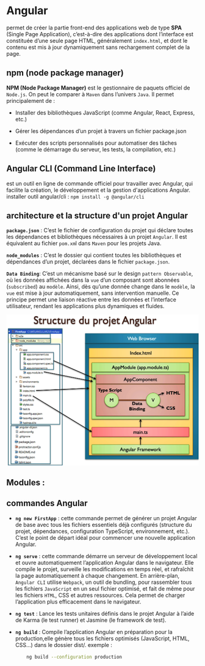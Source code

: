 # Angular 
permet de créer la partie front-end des applications web de type __SPA__ (Single Page Application), c’est-à-dire des applications dont l’interface est constituée d’une seule page HTML, généralement `index.html`, et dont le contenu est mis à jour dynamiquement sans rechargement complet de la page.

## npm (node package manager)
__NPM (Node Package Manager)__ est le gestionnaire de paquets officiel de `Node.js`. On peut le comparer à `Maven` dans l’univers `Java`. Il permet principalement de :
-   Installer des bibliothèques JavaScript (comme Angular, React, Express, etc.)

- Gérer les dépendances d’un projet à travers un fichier package.json

- Exécuter des scripts personnalisés pour automatiser des tâches (comme le démarrage du serveur, les tests, la compilation, etc.)


## Angular CLI (Command Line Interface) 
est un outil en ligne de commande officiel pour travailler avec Angular, qui facilite la création, le développement et la gestion d'applications Angular.
installer outil angular/cli : `npm install -g @angular/cli`


## architecture  et  la structure d'un projet  Angular 

__`package.json`__ : C’est le fichier de configuration du projet qui déclare toutes les dépendances et bibliothèques nécessaires à un projet `Angular`. Il est équivalent au fichier `pom.xm`l dans `Maven` pour les projets Java.

__`node_modules`__ : C’est le dossier qui contient toutes les bibliothèques et dépendances d’un projet, déclarées dans le fichier `package.json`.


__``Data Binding``__: C’est un mécanisme basé sur le design `pattern Observable`, où les données affichées dans la `vue` d’un composant sont abonnées (`subscribed`) au `modèle`. Ainsi, dès qu’une donnée change dans le `modèle`, la `vue` est mise à jour automatiquement, sans intervention manuelle.
Ce principe permet une liaison réactive entre les données et l’interface utilisateur, rendant les applications plus dynamiques et fluides.
  <p align="center">
        <img src="angular-archi.png" alt="architecture-angular">
  </p>




## Modules :








## commandes  Angular

- __`ng new FirstApp`__ : cette commande permet de générer un projet Angular de base avec tous les fichiers essentiels déjà configurés (structure du projet, dépendances, configuration TypeScript, environnement, etc.). C’est le point de départ idéal pour commencer une nouvelle application Angular.

- __`ng serve`__ : cette commande démarre un serveur de développement local et ouvre automatiquement l’application Angular dans le navigateur. Elle compile le projet, surveille les modifications en temps réel, et rafraîchit la page automatiquement à chaque changement.
En arrière-plan, `Angular CLI` utilise `Webpack`, un outil de bundling, pour rassembler tous les fichiers `JavaScript` en un seul fichier optimisé, et fait de même pour les fichiers `HTML`, CSS et autres ressources. Cela permet de charger l’application plus efficacement dans le navigateur.


- __`ng test`__ : Lance les tests unitaires définis dans le projet Angular à l’aide de Karma (le test runner) et Jasmine (le framework de test).

- __`ng build`__ : Compile l’application Angular en préparation pour la production,elle génère tous les fichiers optimisés (JavaScript, HTML, CSS...) dans le dossier dist/. exemple : 
    ```bash
        ng build --configuration production
    ```

